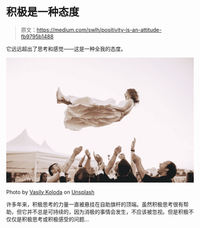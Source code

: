 # 积极是一种态度

> 原文：<https://medium.com/swlh/positivity-is-an-attitude-fb9795b1488>

它远远超出了思考和感觉——这是一种全我的态度。

![](img/4062a9dc022f5dca2ef7c678fbb40b92.png)

Photo by [Vasily Koloda](https://unsplash.com/@napr0tiv?utm_source=unsplash&utm_medium=referral&utm_content=creditCopyText) on [Unsplash](https://unsplash.com/search/photos/excitement?utm_source=unsplash&utm_medium=referral&utm_content=creditCopyText)

许多年来，积极思考的力量一直被悬挂在自助旗杆的顶端。虽然积极思考很有帮助，但它并不总是可持续的，因为消极的事情会发生，不应该被忽视。但是积极不仅仅是积极思考或积极感受的问题…
